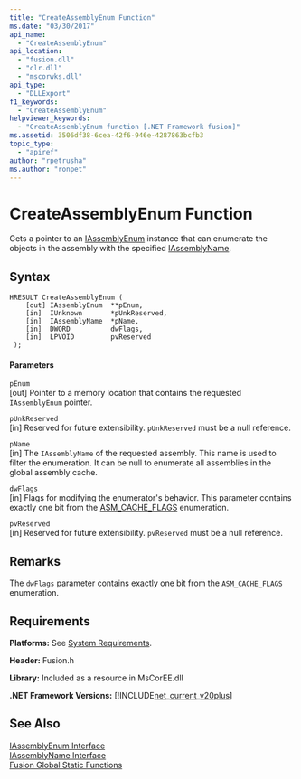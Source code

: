 ```yaml
---
title: "CreateAssemblyEnum Function"
ms.date: "03/30/2017"
api_name: 
  - "CreateAssemblyEnum"
api_location: 
  - "fusion.dll"
  - "clr.dll"
  - "mscorwks.dll"
api_type: 
  - "DLLExport"
f1_keywords: 
  - "CreateAssemblyEnum"
helpviewer_keywords: 
  - "CreateAssemblyEnum function [.NET Framework fusion]"
ms.assetid: 3506df38-6cea-42f6-946e-4287863bcfb3
topic_type: 
  - "apiref"
author: "rpetrusha"
ms.author: "ronpet"
---
```

# CreateAssemblyEnum Function
Gets a pointer to an [IAssemblyEnum](../../../../docs/framework/unmanaged-api/fusion/iassemblyenum-interface.md) instance that can enumerate the objects in the assembly with the specified [IAssemblyName](../../../../docs/framework/unmanaged-api/fusion/iassemblyname-interface.md).  
  
## Syntax  
  
```  
HRESULT CreateAssemblyEnum (  
    [out] IAssemblyEnum  **pEnum,  
    [in]  IUnknown       *pUnkReserved,  
    [in]  IAssemblyName  *pName,  
    [in]  DWORD          dwFlags,  
    [in]  LPVOID         pvReserved  
 );  
```  
  
#### Parameters  
 `pEnum`  
 [out] Pointer to a memory location that contains the requested `IAssemblyEnum` pointer.  
  
 `pUnkReserved`  
 [in] Reserved for future extensibility. `pUnkReserved` must be a null reference.  
  
 `pName`  
 [in] The `IAssemblyName` of the requested assembly. This name is used to filter the enumeration. It can be null to enumerate all assemblies in the global assembly cache.  
  
 `dwFlags`  
 [in] Flags for modifying the enumerator's behavior. This parameter contains exactly one bit from the [ASM_CACHE_FLAGS](../../../../docs/framework/unmanaged-api/fusion/asm-cache-flags-enumeration.md) enumeration.  
  
 `pvReserved`  
 [in] Reserved for future extensibility. `pvReserved` must be a null reference.  
  
## Remarks  
 The `dwFlags` parameter contains exactly one bit from the `ASM_CACHE_FLAGS` enumeration.  
  
## Requirements  
 **Platforms:** See [System Requirements](../../../../docs/framework/get-started/system-requirements.md).  
  
 **Header:** Fusion.h  
  
 **Library:** Included as a resource in MsCorEE.dll  
  
 **.NET Framework Versions:** [!INCLUDE[net_current_v20plus](../../../../includes/net-current-v20plus-md.md)]  
  
## See Also  
 [IAssemblyEnum Interface](../../../../docs/framework/unmanaged-api/fusion/iassemblyenum-interface.md)  
 [IAssemblyName Interface](../../../../docs/framework/unmanaged-api/fusion/iassemblyname-interface.md)  
 [Fusion Global Static Functions](../../../../docs/framework/unmanaged-api/fusion/fusion-global-static-functions.md)
